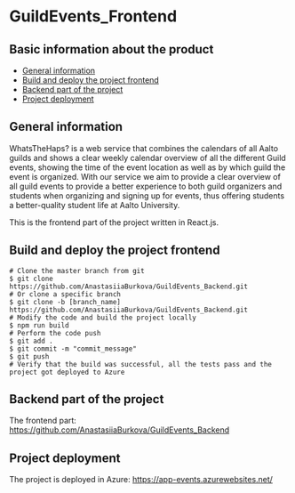 # GuildEvents_Frontend
## Basic information about the product
- [General information](#general-information)
- [Build and deploy the project frontend](#build-and-deploy-the-project-frontend)
- [Backend part of the project](#backend-part-of-the-project)
- [Project deployment](#project-deployment)
## General information
 WhatsTheHaps? is a web service that combines the calendars of all Aalto guilds and shows a clear weekly calendar overview of all the different Guild events, showing the time of the event location as well as by which guild the event is organized.
 With our service we aim to provide a clear overview of all guild events to provide a better experience to both guild organizers and students when organizing and signing up for events, thus offering students a better-quality student life at Aalto University.

This is the frontend part of the project written in React.js.

## Build and deploy the project frontend 

```
# Clone the master branch from git
$ git clone https://github.com/AnastasiiaBurkova/GuildEvents_Backend.git
# Or clone a specific branch
$ git clone -b [branch_name] https://github.com/AnastasiiaBurkova/GuildEvents_Backend.git
# Modify the code and build the project locally
$ npm run build
# Perform the code push
$ git add .
$ git commit -m "commit_message"
$ git push
# Verify that the build was successful, all the tests pass and the project got deployed to Azure
```
## Backend part of the project 
The frontend part: https://github.com/AnastasiiaBurkova/GuildEvents_Backend

## Project deployment 
The project is deployed in Azure: https://app-events.azurewebsites.net/
